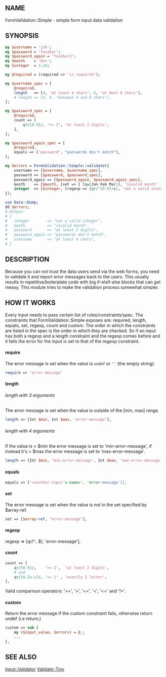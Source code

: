 ## NAME
FormValidation::Simple - simple form input data validation

## SYNOPSIS

```perl
my $username = 'joh';
my $password = 'foo1bar';
my $password_again = 'foo1bar3';
my $month    = 'Dec';
my $integer  = 3.14;

my @required = (required => 'is required');

my $username_spec = [
    @required,
    length   => [4, 'at least 4 chars', 6, 'at most 6 chars'],
    # length => [4, 6, 'between 4 and 6 chars'],
];

my $password_spec = [
    @required,
    count => [
        qr/[0-9]/, '>= 2', 'at least 2 digits',
    ],
];

my $password_again_spec = [
    @required,
    equals => ['password', "passwords don't match"],
];

my $errors = FormValidation::Simple::validate({
    username => [$username, $username_spec],
    password => [$password, $password_spec],
    password_again => [$password_again, $password_again_spec],
    month    => [$month, [set => [ [qw|Jan Feb Mar|], 'invalid month' ] ]],
    integer  => [$integer, [regexp => [qr/^[0-9]+$/, 'not a valid integer'] ] ],
});

use Data::Dump;
dd $errors;
# Output:
# {
#   integer        => "not a valid integer",
#   month          => "invalid month",
#   password       => "at least 2 digits",
#   password_again => "passwords don't match",
#   username       => "at least 4 chars",
# }
```

## DESCRIPTION

Because you can not trust the data users send via the web forms, you need to validate
it and report error messages back to the users. This usually results in repetitive/boilerplate
code with big if-elsif-else blocks that can get messy.
This module tries to make the validation process somewhat simpler.

## HOW IT WORKS

Every input needs to pass certain list of rules/constraints/spec. The constraints that
FormValidation::Simple exposes are:
required, length, equals, set, regexp, count and custom.
The order in which the constraints are listed in the spec is the order in which they are checked.
So if an input has both a regexp and a length constraint and the regexp
comes before and it fails the error for the input is set to that of the regexp constraint.


#### require
The error message is set when the value is ```undef``` or ```''``` (the empty string).
```perl
require => 'error-message'
```

#### length

###### length with 3 arguments
The error message is set when the value is outside of the [min, max] range.

```perl
length => [Int $min, Int $max, 'error-message'],
```

###### length with 4 arguments
If the value is < $min the error message is set to 'min-error-message',
if instead it's > $max the error message is set to 'max-error-message'.
```perl
length => [Int $min, 'min-error-message', Int $max, 'max-error-message'],
```

#### equals
```perl
equals => ['<another-input's-name>', 'error-message']],
```

#### set
The error message is set when the value is not in the set specified by $array-ref.

```perl
set => [$array-ref, 'error-message'],
```

#### regexp
regexp => [qr/^...$/, 'error-message'],

#### count
```perl
count => [
    qr/[0-9]/,    '>= 2',  'at least 2 digits',
    # and
    qr/[A-Za-z]/, '== 1' , 'exactly 1 letter',
],
```

Valid comparison operators: '>=', '>', '==', '<', '<=' and '!='.


#### custom
Return the error message if the custom constraint fails, otherwise return undef (i.e return;)
```perl
custom => sub {
    my ($input_value, $errors) = @_;
    ...
},
```

## SEE ALSO

[Input::Validator](https://metacpan.org/pod/Input::Validator)
[Validate::Tiny](https://metacpan.org/pod/Validate::Tiny)
